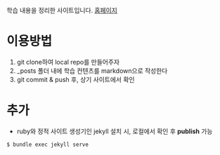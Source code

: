 학습 내용을 정리한 사이트입니다. 
[홈페이지](https://2bytes-platform.github.io/)

# 이용방법
1. git clone하여 local repo를 만들어주자 
2. _posts 폴더 내에 학습 컨텐츠를 markdown으로 작성한다
3. git commit & push 후, 상기 사이트에서 확인

# 추가
- ruby와 정적 사이트 생성기인 jekyll 설치 시, 로컬에서 확인 후 **publish** 가능

```bash
$ bundle exec jekyll serve
```
